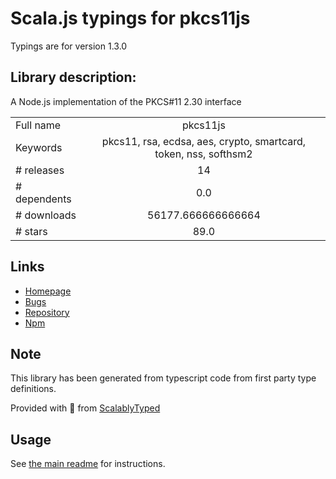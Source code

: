 
# Scala.js typings for pkcs11js

Typings are for version 1.3.0

## Library description:
A Node.js implementation of the PKCS#11 2.30 interface

|                    |                 |
| ------------------ | :-------------: |
| Full name          | pkcs11js |
| Keywords           | pkcs11, rsa, ecdsa, aes, crypto, smartcard, token, nss, softhsm2 |
| # releases         | 14 |
| # dependents       | 0.0 |
| # downloads        | 56177.666666666664 |
| # stars            | 89.0 |

## Links
- [Homepage](https://github.com/PeculiarVentures/pkcs11js#readme)
- [Bugs](https://github.com/PeculiarVentures/pkcs11js/issues)
- [Repository](https://github.com/PeculiarVentures/pkcs11js)
- [Npm](https://www.npmjs.com/package/pkcs11js)
    


## Note
This library has been generated from typescript code from first party type definitions.

Provided with :purple_heart: from [ScalablyTyped](https://github.com/oyvindberg/ScalablyTyped)

## Usage
See [the main readme](../../readme.md) for instructions.


